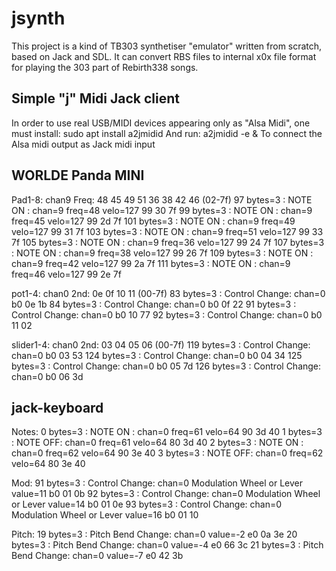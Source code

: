 # jsynth

This project is a kind of TB303 synthetiser "emulator" written from scratch,
based on Jack and SDL.
It can convert RBS files to internal x0x file format for playing the 303
part of Rebirth338 songs.

## Simple "j" Midi Jack client
In order to use real USB/MIDI devices appearing only as "Alsa Midi",
one must install:
sudo apt install a2jmidid
And run:
a2jmidid -e &
To connect the Alsa midi output as Jack midi input

## WORLDE Panda MINI
Pad1-8: chan9 Freq: 48 45 49 51 36 38 42 46 (02-7f)
  97 bytes=3 : NOTE ON : chan=9 freq=48 velo=127 99 30 7f
  99 bytes=3 : NOTE ON : chan=9 freq=45 velo=127 99 2d 7f
 101 bytes=3 : NOTE ON : chan=9 freq=49 velo=127 99 31 7f
 103 bytes=3 : NOTE ON : chan=9 freq=51 velo=127 99 33 7f
 105 bytes=3 : NOTE ON : chan=9 freq=36 velo=127 99 24 7f
 107 bytes=3 : NOTE ON : chan=9 freq=38 velo=127 99 26 7f
 109 bytes=3 : NOTE ON : chan=9 freq=42 velo=127 99 2a 7f
 111 bytes=3 : NOTE ON : chan=9 freq=46 velo=127 99 2e 7f

pot1-4: chan0 2nd: 0e 0f 10 11 (00-7f)
  83 bytes=3 : Control Change: chan=0 b0 0e 1b
  84 bytes=3 : Control Change: chan=0 b0 0f 22
  91 bytes=3 : Control Change: chan=0 b0 10 77
  92 bytes=3 : Control Change: chan=0 b0 11 02

slider1-4: chan0 2nd: 03 04 05 06 (00-7f)
 119 bytes=3 : Control Change: chan=0 b0 03 53
 124 bytes=3 : Control Change: chan=0 b0 04 34
 125 bytes=3 : Control Change: chan=0 b0 05 7d
 126 bytes=3 : Control Change: chan=0 b0 06 3d


## jack-keyboard
Notes:
   0 bytes=3 : NOTE ON : chan=0 freq=61 velo=64 90 3d 40
   1 bytes=3 : NOTE OFF: chan=0 freq=61 velo=64 80 3d 40
   2 bytes=3 : NOTE ON : chan=0 freq=62 velo=64 90 3e 40
   3 bytes=3 : NOTE OFF: chan=0 freq=62 velo=64 80 3e 40

Mod:
  91 bytes=3 : Control Change: chan=0 Modulation Wheel or Lever value=11 b0 01 0b
  92 bytes=3 : Control Change: chan=0 Modulation Wheel or Lever value=14 b0 01 0e
  93 bytes=3 : Control Change: chan=0 Modulation Wheel or Lever value=16 b0 01 10

Pitch:
  19 bytes=3 : Pitch Bend Change: chan=0 value=-2 e0 0a 3e
  20 bytes=3 : Pitch Bend Change: chan=0 value=-4 e0 66 3c
  21 bytes=3 : Pitch Bend Change: chan=0 value=-7 e0 42 3b
